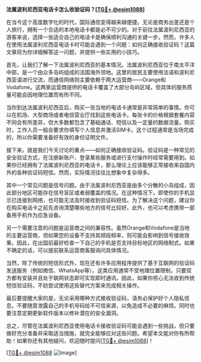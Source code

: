 **法属波利尼西亚电话卡怎么收验证码？[[TG💪+ @esim1088](https://t.me/s/esim1088)]**

在当今这个高度数字化的时代，国际通信变得越来越便捷。无论是商务出差还是个人旅行，拥有一个合适的本地电话卡都是必不可少的。对于前往法属波利尼西亚的游客来说，选择一张适合自己的电话卡是确保顺利沟通的关键一步。然而，许多人在使用法属波利尼西亚电话卡时可能会遇到一个问题：如何正确接收验证码？这篇文章将为你详细解答这一问题，并提供一些实用的小技巧。

首先，让我们了解一下法属波利尼西亚的基本情况。法属波利尼西亚位于南太平洋中部，是一个由众多岛屿组成的法国海外领地。这里的居民主要使用法语和波利尼西亚语进行交流，而通信网络则主要依赖于两大运营商——Orange和Vodafone。这两家运营商提供的电话卡覆盖了大部分岛屿区域，但具体的服务质量可能会因地理位置而有所不同。

当你到达法属波利尼西亚后，购买一张当地的电话卡通常是非常简单的事情。你可以在机场、大型商场或者电信营业厅找到这些电话卡。每张卡的价格根据套餐内容不同会有所差异，但大多数都包含了基础通话、短信以及一定量的数据流量。购买时，工作人员一般会要求你填写个人信息并激活SIM卡。这个过程通常是当场完成的，所以你需要准备好有效的身份证明文件。

接下来，就是我们今天讨论的重点——如何正确接收验证码。验证码是一种常见的安全验证方式，在注册新账户、登录某些服务或进行支付操作时经常需要用到。如果你已经拥有了法属波利尼西亚的电话卡，那么理论上应该能够正常接收来自国内外的各种验证码短信。然而，实际情况往往比想象中复杂得多。

其中一个常见问题是信号问题。由于法属波利尼西亚是由多个分散的小岛组成，因此部分地区可能存在信号盲区或者弱覆盖的情况。在这种情况下，即使你的手机显示已连接到网络，也可能无法及时接收到验证码短信。为了解决这个问题，建议你在购买电话卡之前先咨询清楚哪些地方的信号比较好。此外，也可以考虑携带一部备用手机作为应急设备。

另一个需要注意的问题是运营商之间的兼容性。虽然Orange和Vodafone是当地的主要运营商，但如果您的设备不支持其频段频率，则可能会影响到信号接收效果。因此，在出国前最好检查一下自己的手机是否支持目标地区的网络制式。如果不确定的话，可以提前联系运营商客服询问具体情况。

当然，除了传统的短信形式外，现在还有许多应用程序提供了基于互联网的验证码发送服务（例如微信、WhatsApp等）。这类应用通常不受地理位置限制，只要双方都有安装并且处于联网状态即可实现即时通讯。因此，如果你担心无法收到传统短信验证码，不妨尝试使用这些替代方案来完成相关操作。

最后要提醒大家的是，无论采用哪种方式接收验证码，请务必保护好个人隐私信息。不要随意泄露自己的手机号码给不可信来源，以免造成不必要的麻烦。同时也要注意定期更新软件版本以修补潜在的安全漏洞。

总之，尽管在法属波利尼西亚使用电话卡接收验证码可能会遇到一些挑战，但只要做好充分准备并采取适当措施，就完全能够应对这些问题。希望本文能对你有所帮助！如果你还有其他疑问，欢迎随时提问[[TG💪+ @esim1088](https://t.me/s/esim1088)]！

[[TG💪+ @esim1088](https://t.me/s/esim1088) ![Image](https://i.postimg.cc/4NQfJmqS/Snipaste-2025-05-13-00-14-12.png)]